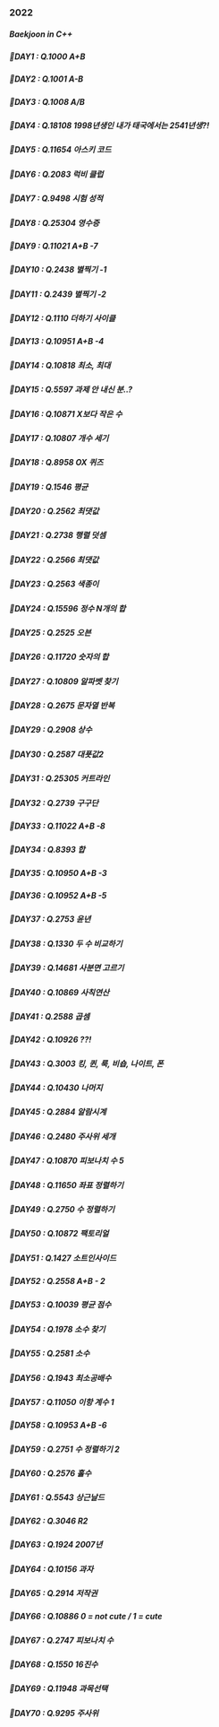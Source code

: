 ### 2022

##### Baekjoon in C++

##### 💛DAY1 : Q.1000 A+B

##### 💛DAY2 : Q.1001 A-B

##### 💛DAY3 : Q.1008 A/B

##### 💛DAY4 : Q.18108 1998년생인 내가 태국에서는 2541년생?!

##### 💛DAY5 : Q.11654 아스키 코드

##### 💛DAY6 : Q.2083 럭비 클럽

##### 💛DAY7 : Q.9498 시험 성적

##### 💛DAY8 : Q.25304 영수증

##### 💛DAY9 : Q.11021 A+B -7

##### 💛DAY10 : Q.2438 별찍기 -1

##### 💛DAY11 : Q.2439 별찍기 -2

##### 💛DAY12 : Q.1110 더하기 사이클

##### 💛DAY13 : Q.10951 A+B -4

##### 💛DAY14 : Q.10818 최소, 최대

##### 💛DAY15 : Q.5597 과제 안 내신 분..?

##### 💛DAY16 : Q.10871 X보다 작은 수

##### 💛DAY17 : Q.10807 개수 세기

##### 💛DAY18 : Q.8958 OX 퀴즈

##### 💛DAY19 : Q.1546 평균

##### 💛DAY20 : Q.2562 최댓값

##### 💛DAY21 : Q.2738 행렬 덧셈

##### 💛DAY22 : Q.2566 최댓값

##### 💛DAY23 : Q.2563 색종이

##### 💛DAY24 : Q.15596 정수 N개의 합

##### 💛DAY25 : Q.2525 오븐

##### 💛DAY26 : Q.11720 숫자의 합

##### 💛DAY27 : Q.10809 알파벳 찾기

##### 💛DAY28 : Q.2675 문자열 반복

##### 💛DAY29 : Q.2908 상수

##### 💛DAY30 : Q.2587 대푯값2

##### 💛DAY31 : Q.25305 커트라인

##### 💛DAY32 : Q.2739 구구단

##### 💛DAY33 : Q.11022 A+B -8

##### 💛DAY34 : Q.8393 합

##### 💛DAY35 : Q.10950 A+B -3

##### 💛DAY36 : Q.10952 A+B -5

##### 💛DAY37 : Q.2753 윤년

##### 💛DAY38 : Q.1330 두 수 비교하기

##### 💛DAY39 : Q.14681 사분면 고르기

##### 💛DAY40 : Q.10869 사칙연산

##### 💛DAY41 : Q.2588 곱셈

##### 💛DAY42 : Q.10926 ??!

##### 💛DAY43 : Q.3003 킹, 퀸, 룩, 비숍, 나이트, 폰

##### 💛DAY44 : Q.10430 나머지

##### 💛DAY45 : Q.2884 알람시계

##### 💛DAY46 : Q.2480 주사위 세개

##### 💛DAY47 : Q.10870 피보나치 수 5

##### 💛DAY48 : Q.11650 좌표 정렬하기

##### 💛DAY49 : Q.2750 수 정렬하기

##### 💛DAY50 : Q.10872 팩토리얼

##### 💛DAY51 : Q.1427 소트인사이드

##### 💛DAY52 : Q.2558 A+B - 2

##### 💛DAY53 : Q.10039 평균 점수

##### 💛DAY54 : Q.1978 소수 찾기

##### 💛DAY55 : Q.2581 소수

##### 💛DAY56 : Q.1943 최소공배수

##### 💛DAY57 : Q.11050 이항 계수 1

##### 💛DAY58 : Q.10953 A+B -6

##### 💛DAY59 : Q.2751 수 정렬하기 2

##### 💛DAY60 : Q.2576 홀수

##### 💛DAY61 : Q.5543 상근날드

##### 💛DAY62 : Q.3046 R2

##### 💛DAY63 : Q.1924 2007년

##### 💛DAY64 : Q.10156 과자

##### 💛DAY65 : Q.2914 저작권

##### 💛DAY66 : Q.10886 0 = not cute / 1 = cute

##### 💛DAY67 : Q.2747 피보나치 수

##### 💛DAY68 : Q.1550 16진수

##### 💛DAY69 : Q.11948 과목선택

##### 💛DAY70 : Q.9295 주사위
